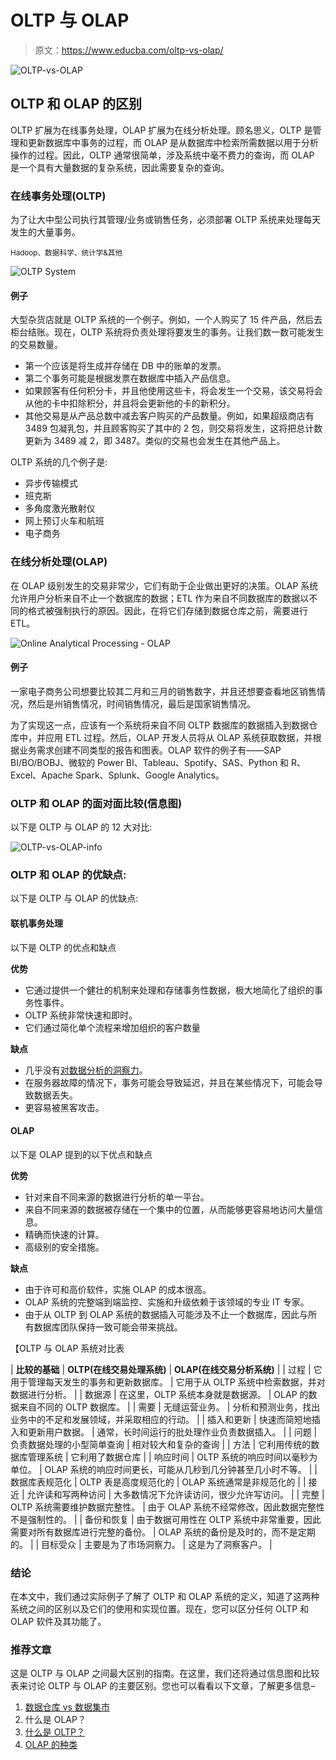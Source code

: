# OLTP 与 OLAP

> 原文：<https://www.educba.com/oltp-vs-olap/>

![OLTP-vs-OLAP](img/0adf13909e123bb00295b05c8b6c8aaa.png)



## OLTP 和 OLAP 的区别

OLTP 扩展为在线事务处理，OLAP 扩展为在线分析处理。顾名思义，OLTP 是管理和更新数据库中事务的过程，而 OLAP 是从数据库中检索所需数据以用于分析操作的过程。因此，OLTP 通常很简单，涉及系统中毫不费力的查询，而 OLAP 是一个具有大量数据的复杂系统，因此需要复杂的查询。

### 在线事务处理(OLTP)

为了让大中型公司执行其管理/业务或销售任务，必须部署 OLTP 系统来处理每天发生的大量事务。

<small>Hadoop、数据科学、统计学&其他</small>

![OLTP System](img/5e15dd9797dcb8cb6e906e21360a3a24.png)



#### 例子

大型杂货店就是 OLTP 系统的一个例子。例如，一个人购买了 15 件产品，然后去柜台结账。现在，OLTP 系统将负责处理将要发生的事务。让我们数一数可能发生的交易数量。

*   第一个应该是将生成并存储在 DB 中的账单的发票。
*   第二个事务可能是根据发票在数据库中插入产品信息。
*   如果顾客有任何积分卡，并且他使用这些卡，将会发生一个交易，该交易将会从他的卡中扣除积分，并且将会更新他的卡的新积分。
*   其他交易是从产品总数中减去客户购买的产品数量。例如，如果超级商店有 3489 包凝乳包，并且顾客购买了其中的 2 包，则交易将发生，这将把总计数更新为 3489 减 2，即 3487。类似的交易也会发生在其他产品上。

OLTP 系统的几个例子是:

*   异步传输模式
*   班克斯
*   多角度激光散射仪
*   网上预订火车和航班
*   电子商务

### 在线分析处理(OLAP)

在 OLAP 级别发生的交易非常少，它们有助于企业做出更好的决策。OLAP 系统允许用户分析来自不止一个数据库的数据；ETL 作为来自不同数据库的数据以不同的格式被强制执行的原因。因此，在将它们存储到数据仓库之前，需要进行 ETL。

![Online Analytical Processing - OLAP](img/67ff4b94077ebafc8db0c5cbee2a5d0e.png)



#### 例子

一家电子商务公司想要比较其二月和三月的销售数字，并且还想要查看地区销售情况，然后是州销售情况，时间销售情况，最后是国家销售情况。

为了实现这一点，应该有一个系统将来自不同 OLTP 数据库的数据插入到数据仓库中，并应用 ETL 过程。然后，OLAP 开发人员将从 OLAP 系统获取数据，并根据业务需求创建不同类型的报告和图表。OLAP 软件的例子有——SAP BI/BO/BOBJ、微软的 Power BI、Tableau、Spotify、SAS、Python 和 R、Excel、Apache Spark、Splunk、Google Analytics。

### OLTP 和 OLAP 的面对面比较(信息图)

以下是 OLTP 与 OLAP 的 12 大对比:

![OLTP-vs-OLAP-info](img/d5610b247acbe66094fb7022ac217eff.png)



### OLTP 和 OLAP 的优缺点:

以下是 OLTP 与 OLAP 的优缺点:

#### 联机事务处理

以下是 OLTP 的优点和缺点

**优势**

*   它通过提供一个健壮的机制来处理和存储事务性数据，极大地简化了组织的事务性事件。
*   OLTP 系统非常快速和即时。
*   它们通过简化单个流程来增加组织的客户数量

**缺点**

*   几乎没有[对数据分析的洞察力](https://www.educba.com/careers-in-data-analytics/)。
*   在服务器故障的情况下，事务可能会导致延迟，并且在某些情况下，可能会导致数据丢失。
*   更容易被黑客攻击。

#### OLAP

以下是 OLAP 提到的以下优点和缺点

**优势**

*   针对来自不同来源的数据进行分析的单一平台。
*   来自不同来源的数据被存储在一个集中的位置，从而能够更容易地访问大量信息。
*   精确而快速的计算。
*   高级别的安全措施。

**缺点**

*   由于许可和高价软件，实施 OLAP 的成本很高。
*   OLAP 系统的完整端到端监控、实施和升级依赖于该领域的专业 IT 专家。
*   由于从 OLTP 到 OLAP 系统的数据插入可能涉及不止一个数据库，因此与所有数据库团队保持一致可能会带来挑战。

【OLTP 与 OLAP 系统对比表

| **比较的基础** | **OLTP(在线交易处理系统)** | **OLAP(在线交易分析系统)** |
| 过程 | 它用于管理每天发生的事务和更新数据库。 | 它用于从 OLTP 系统中检索数据，并对数据进行分析。 |
| 数据源 | 在这里，OLTP 系统本身就是数据源。 | OLAP 的数据来自不同的 OLTP 数据库。 |
| 需要 | 无缝运营业务。 | 分析和预测业务，找出业务中的不足和发展领域，并采取相应的行动。 |
| 插入和更新 | 快速而简短地插入和更新用户数据。 | 通常，长时间运行的批处理作业负责数据插入。 |
| 问题 | 负责数据处理的小型简单查询 | 相对较大和复杂的查询 |
| 方法 | 它利用传统的数据库管理系统 | 它利用了数据仓库 |
| 响应时间 | OLTP 系统的响应时间以毫秒为单位。 | OLAP 系统的响应时间更长，可能从几秒到几分钟甚至几小时不等。 |
| 数据库表规范化 | OLTP 表是高度规范化的 | OLAP 系统通常是非规范化的 |
| 接近 | 允许读和写两种访问 | 大多数情况下允许读访问，很少允许写访问。 |
| 完整 | OLTP 系统需要维护数据完整性。 | 由于 OLAP 系统不经常修改，因此数据完整性不是强制性的。 |
| 备份和恢复 | 由于数据可用性在 OLTP 系统中非常重要，因此需要对所有数据库进行完整的备份。 | OLAP 系统的备份是及时的，而不是定期的。 |
| 目标受众 | 主要是为了市场洞察力。 | 这是为了洞察客户。 |

### 结论

在本文中，我们通过实际例子了解了 OLTP 和 OLAP 系统的定义，知道了这两种系统之间的区别以及它们的使用和实现位置。现在，您可以区分任何 OLTP 和 OLAP 软件及其功能了。

### 推荐文章

这是 OLTP 与 OLAP 之间最大区别的指南。在这里，我们还将通过信息图和比较表来讨论 OLTP 与 OLAP 的主要区别。您也可以看看以下文章，了解更多信息–

1.  [数据仓库 vs 数据集市](https://www.educba.com/data-warehouse-vs-data-mart/)
2.  什么是 OLAP？
3.  [什么是 OLTP？](https://www.educba.com/what-is-oltp/)
4.  [OLAP 的种类](https://www.educba.com/types-of-olap/)





